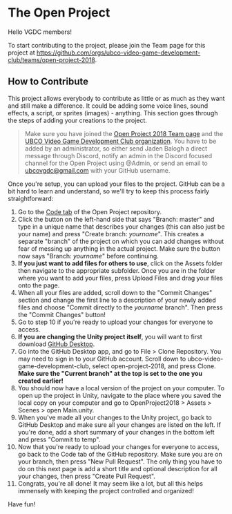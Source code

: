 # The Open Project
Hello VGDC members!

To start contributing to the project, please join the Team page for this project at https://github.com/orgs/ubco-video-game-development-club/teams/open-project-2018.

## How to Contribute
This project allows everybody to contribute as little or as much as they want and still make a difference. It could be adding some voice lines, sound effects, a script, or sprites (images) - anything. This section goes through the steps of adding your creations to the project.

> Make sure you have joined the [Open Project 2018 Team page](https://github.com/orgs/ubco-video-game-development-club/teams/open-project-2018) and the [UBCO Video Game Development Club organization](https://github.com/orgs/ubco-video-game-development-club). You have to be added by an administrator, so either send Jaden Balogh a direct message through Discord, notify an admin in the Discord focused channel for the Open Project using @Admin, or send an email to ubcovgdc@gmail.com with your GitHub username.


Once you're setup, you can upload your files to the project. GitHub can be a bit hard to learn and understand, so we'll try to keep this process fairly straightforward:

1. Go to the [Code tab](https://github.com/ubco-video-game-development-club/open-project-2018) of the Open Project repository.
2. Click the button on the left-hand side that says "Branch: master" and type in a unique name that describes your changes (this can also just be your name) and press "Create branch: *yourname*". This creates a separate "branch" of the project on which you can add changes without fear of messing up anything in the actual project. Make sure the button now says "Branch: *yourname*" before continuing.
3. **If you just want to add files for others to use**, click on the Assets folder then navigate to the appropriate subfolder. Once you are in the folder where you want to add your files, press Upload Files and drag your files onto the page. 
4. When all your files are added, scroll down to the "Commit Changes" section and change the first line to a description of your newly added files and choose "Commit directly to the *yourname* branch". Then press the "Commit Changes" button! 
5. Go to step 10 if you're ready to upload your changes for everyone to access.
6. **If you are changing the Unity project itself**, you will want to first download [GitHub Desktop](https://desktop.github.com/).
7. Go into the GitHub Desktop app, and go to File > Clone Repository. You may need to sign in to your GitHub account. Scroll down to ubco-video-game-development-club, select open-project-2018, and press Clone. **Make sure the "Current branch" at the top is set to the one you created earlier!**
8. You should now have a local version of the project on your computer. To open up the project in Unity, navigate to the place where you saved the local copy on your computer and go to OpenProject2018 > Assets > Scenes > open Main.unity.
9. When you've made all your changes to the Unity project, go back to GitHub Desktop and make sure all your changes are listed on the left. If you're done, add a short summary of your changes in the bottom left and press "Commit to temp".
10. Now that you're ready to upload your changes for everyone to access, go back to the Code tab of the GitHub repository. Make sure you are on your branch, then press "New Pull Request". The only thing you have to do on this next page is add a short title and optional description for all your changes, then press "Create Pull Request".
11. Congrats, you're all done! It may seem like a lot, but all this helps immensely with keeping the project controlled and organized!

Have fun!
